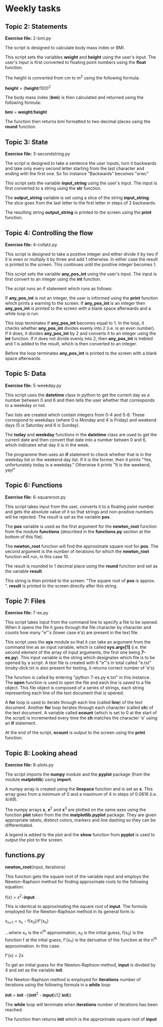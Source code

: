 Weekly tasks
=======    
Topic 2: Statements
-------   

**Exercise file:** 2-bmi.py

The script is designed to calculate body mass index or BMI.

This script sets the variables **weight** and **height** using the user's input. The user's input is first converted to floating point numbers using the **float** function.

The height is converted from cm to m<sup>2</sup> using the following formula:

**height** = (**height**/100)<sup>2</sup>

The body mass index (**bmi**) is then calculated and returned using the following formula: 

**bmi** = **weight**/**height**

The function then returns bmi formatted to two decimal places using the **round** function.

Topic 3: State
-------

**Exercise file:** 3-secondstring.py

The script is designed to take a sentence the user inputs, turn it backwards and take only every second letter starting from the last character and ending with the first one. So for instance "Backwards" becomes "srwc"

This script sets the variable **input_string** using the user's input. The input is first converted to a string using the **str** function.

The **output_string** variable is set using a slice of the string **input\_string**. The slice goes from the last letter to the first letter in steps of 2 backwards.

The resulting string **output_string** is printed to the screen using the **print** function.


Topic 4: Controlling the flow
-------

**Exercise file:** 4-collatz.py

This script is designed to take a positive integer and either divide it by two if it is even or multiply it by three and add 1 otherwise. In either case the result is printed to the screen. This continues until the positive integer becomes 1.

This script sets the variable **any\_pos\_int** using the user's input. The input is first convert to an integer using the **int** function.

The script runs an if statement which runs as follows:

 If **any\_pos\_int** is not an integer, the user is informed using the **print** function which prints a warning to the screen. If **any\_pos_int** is an integer then **any\_pos\_int** is printed to the screen with a blank space afterwards and a while loop is run. 

This loop terminates if **any\_pos\_int** becomes equal to 1. In the loop, it checks whether **any\_pos\_int** divides evenly into 2 (i.e. is an even number). If it does, it divides **any\_pos\_int** by 2 and converts it to an integer using the **int** function. If it does not divide evenly into 2, then **any\_pos_int** is trebled and 1 is added to the result, which is then converted to an integer.

Before the loop terminates **any\_pos_int** is printed to the screen with a blank space afterwards.

Topic 5: Data
-------

**Exercise file:** 5-weekday.py

This script uses the **datetime** class in python to get the current day as a number between 0 and 6 and then tells the user whether that corresponds to a weekday or not.

Two lists are created which contain integers from 0-4 and 5-6. These correspond to weekdays (where 0 is Monday and 4 is Friday) and weekend days (5 is Saturday and 6 is Sunday).

The **today** and **weekday** functions in the **datetime** class are used to get the current date and then convert that date into a number betwen 0 and 6, which indicates what day it is in the week.

The programme then uses an **if** statement to check whether that is in the weekday list or the weekend day list. If it is the former, then it prints "Yes, unfortunately today is a weekday." Otherwise it prints "It is the weekend, yay!"


Topic 6: Functions
-------

**Exercise file:** 6-squareroot.py

This script takes input from the user, converts it to a floating point number and gets the absolute value of it so that strings and non-positive numbers will be rejected. The result is set as the variable **pos**.

The **pos** variable is used as the first argument for the **newton\_root** function from the module **functions** (described in the **functions.py** section at the bottom of this file). 

The **newton\_root** function will find the approximate square root for **pos**. The second argument is the number of iterations for which the **newton\_root** function will run, in this case 10. 


The result is rounded to 1 decimal place using the **round** function and set as the variable **result**


This string is then printed to the screen: "The square root of **pos** is approx. ". **result** is printed to the screen directly after this string.

Topic 7: Files
-------

**Exercise file:** 7-es.py

This script takes input from the command line to specify a file to be opened. When it opens the file it goes through the file character by character and counts how many "e"'s (lower case e's) are present in the text file.

This script uses the **sys** module so that it can take an argument from the command line as an input variable, which is called **sys.argv[1]** (i.e. the second element of the array of input arguments, the first one being **7-es.py**). This input variable is the string which designates which file is to be opened by a script. A test file is created with 6 "e"'s in total called "e.txt" (moby-dick.txt is also present for testing, it returns correct number of 'e's)

The function is called by entering "python 7-es.py e.txt" in this instance. The **open** function is used to open the file and each line is saved to a file object. This file object is composed of a series of strings, each string representing each line of the text document that is opened.

A **for** loop is used to iterate through each line (called **line**) of the text document. Another **for** loop iterates through each character (called **ch**) of the text document. A variable called **ecount** (which is set to 0  at the start of the script) is incremented every time the **ch** matches the character 'e' using an **if** statement.

At the end of the script, **ecount** is output to the screen using the **print** function.

Topic 8: Looking ahead
--------

**Exercise file:** 8-plots.py

The script imports the **numpy** module and the **pyplot** package (from the module **matplotlib**) using **import**. 

A numpy array is created using the **linspace** function and is set as **x**. This array goes from a minimum of 0 and a maximum of 4 in steps of 0.0816 (i.e. 4/49).  

The numpy arrays **x**, **x**<sup>2</sup> and **x**<sup>3</sup> are plotted on the same axes using the function **plot** taken from the the **matplotlib.pyplot** package. They are given appropriate labels, distinct colors, markers and line dashing so they can be differentiated.

A legend is added to the plot and the **show** function from **pyplot** is used to output the plot to the screen.


functions.py
--------

**newton_root**(input, iterations) 

This function gets the square root of the variable input and employs the Newton-Raphson method for finding approximate roots to the following equation:

 f(x) = x<sup>2</sup>-**input**. 

This is identical to approximating the square root of **input**. The formula employed for the Newton-Raphson method in its general form is:

x<sub>n+1</sub> = x<sub>n</sub> - f(x<sub>0</sub>)/f'(x<sub>n</sub>)

...where x<sub>n</sub> is the n<sup>th</sup> approximation, x<sub>0</sub> is the initial guess, f(x<sub>0</sub>) is the function f at the intial guess, f'(x<sub>n</sub>) is the derivative of the function at the n<sup>th</sup> approximation. In this case:

f'(x) = 2x

To get an initial guess for the Newton-Raphson method, **input** is divided by 4 and set as the variable **init**.

The Newton-Raphson method is employed for **iterations** number of iterations  using the following formula in a **while** loop: 

**init** = **init** -((**init**<sup>2</sup> - **input**)/(2 **init**))

The **while** loop will terminate when **iterations** number of iterations has been reached.

The function then returns **init** which is the approximate square root of **input**



